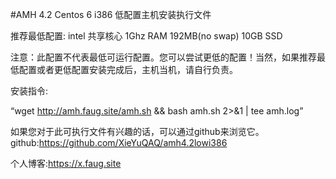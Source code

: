 #AMH 4.2 Centos 6 i386 低配置主机安装执行文件

推荐最低配置:
intel 共享核心 1Ghz
RAM 192MB(no swap)
10GB SSD

注意：此配置不代表最低可运行配置。您可以尝试更低的配置！当然，如果推荐最低配置或者更低配置安装完成后，主机当机，请自行负责。

安装指令:

“wget http://amh.faug.site/amh.sh && bash amh.sh 2>&1 | tee amh.log”

如果您对于此可执行文件有兴趣的话，可以通过github来浏览它。
github:https://github.com/XieYuQAQ/amh4.2lowi386

个人博客:https://x.faug.site
